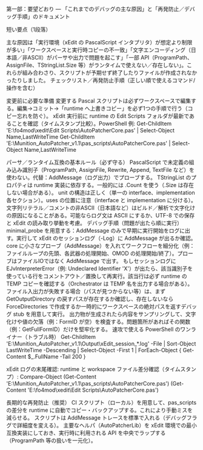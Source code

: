 第一部：要望どおり — 「これまでのデバッグの主な原因」と「再発防止／デバッグ手順」のドキュメント

短い要点（1段落）

主な原因は「実行環境（xEdit の PascalScript インタプリタ）が想定より制限が多い」「ワークスペースと実行時コピーの不一致」「文字エンコーディング（日本語／非ASCII）がパーサや出力で問題を起こす」「一部 API（ProgramPath、AssignFile、TStringList.Size 等）がランタイムで使えない／存在しない」。これらが組み合わさり、スクリプトが予期せず終了したりファイルが作成されなかったりしました。
チェックリスト／再発防止手順（正しい順で使えるコマンド/操作を含む）

変更前に必要な準備
変更する Pascal スクリプトは必ずワークスペースで編集する。編集→コミット→「runtime へ上書きコピー」を必ず1つの手順で行う（コピー忘れを防ぐ）。
xEdit 実行前に runtime の Edit Scripts フォルダが最新であることを確認（タイムスタンプ比較）。PowerShell 例:
Get-ChildItem 'E:\fo4mod\xedit\Edit Scripts\AutoPatcherCore.pas' | Select-Object Name,LastWriteTime
Get-ChildItem 'E:\Munition_AutoPatcher_v1.1\pas_scripts\AutoPatcherCore.pas' | Select-Object Name,LastWriteTime

パーサ／ランタイム互換の基本ルール（必ず守る）
PascalScript で未定義の組み込み識別子（ProgramPath, AssignFile, Rewrite, Append, TextFile など）を使わない。代替：AddMessage（ログ出力）でプローブする。
TStringList のプロパティは runtime 実装に依存する。一般的には .Count を使う（.Size は存在しない場合がある）。
unit の構造は正しく（単一の interface、implementation 各セクション）。uses の位置に注意（interface と implementation に分ける）。
文字列リテラル／コメントの非ASCII（日本語など）はビルド／解析で文字化けの原因になることがある。可能ならログ文は ASCII にするか、UTF-8 での保存と xEdit の読み取り挙動を考慮。
デバッグ手順（問題が出たら順に実行）
minimal_probe を用意する：AddMessage のみで早期に実行開始をログに出す。実行して xEdit のセッションログ（-Log）に AddMessage が出るか確認。
core に小さなプローブ（AddMessage）を入れてワークフローを細分化（例：ファイルループの先頭、各武器の処理開始、OMOD の処理開始/終了）。プローブはファイルIOではなく AddMessage で出す。
もしセッションログに EJvInterpreterError（例: Undeclared Identifier 'X'）が出たら、該当識別子を使っている行をコメントアウト／置換して再実行。該当行は必ず runtime の TEMP コピーを確認する（Orchestrator は TEMP 名を出力する場合がある）。
ファイル入出力が失敗する場合（パスが見つからない等）は、まず GetOutputDirectory の戻すパスが存在するか確認し、存在しないなら ForceDirectories で作成するか一時的にワークスペースの絶対パスを返すデバッグ stub を用意して実行。
出力物が生成されたら内容をサンプリングして、文字化けや値の欠落（例：FormID が空）を検査する。問題箇所があればその関数（例：GetFullFormID）だけを堅牢化する。
速攻で使える PowerShell のワンライナー（トラブル時）
Get-ChildItem 'E:\Munition_AutoPatcher_v1.1\Output\xEdit_session_*.log' -File |
  Sort-Object LastWriteTime -Descending | Select-Object -First 1 |
  ForEach-Object { Get-Content $_.FullName -Tail 200 }


xEdit ログの末尾確認:
runtime と workspace ファイル差分確認（タイムスタンプ）:
Compare-Object (Get-Content 'E:\Munition_AutoPatcher_v1.1\pas_scripts\AutoPatcherCore.pas') (Get-Content 'E:\fo4mod\xedit\Edit Scripts\AutoPatcherCore.pas')


長期的な再発防止（推奨）
CI スクリプト（ローカル）を用意して、pas_scripts の差分を runtime に自動でコピー・バックアップする。これにより手動ミスを減らせる。
スクリプトは AddMessage トレースを標準で入れる（デバッグフラグで詳細度を変える）。
主要なヘルパ（AutoPatcherLib）を xEdit 環境での最小互換実装にしておき、実行時に利用される API を中央でラップする（ProgramPath 等の扱いを一元化）。